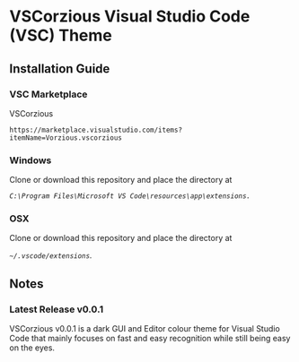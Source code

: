 # VSCorzious Visual Studio Code (VSC) Theme

## Installation Guide
### VSC Marketplace
VSCorzious

`https://marketplace.visualstudio.com/items?itemName=Vorzious.vscorzious`

### Windows
Clone or download this repository and place the directory at

*`C:\Program Files\Microsoft VS Code\resources\app\extensions.`*

### OSX
Clone or download this repository and place the directory at

*`~/.vscode/extensions`.*

## Notes
### Latest Release v0.0.1
VSCorzious v0.0.1 is a dark GUI and Editor colour theme for Visual Studio Code that mainly focuses on fast and easy recognition while still being easy on the eyes. 